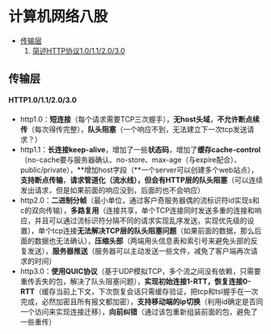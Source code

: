 # 计算机网络八股
- [传输层](#传输层)
    1. [简述HTTP协议1.0/1.1/2.0/3.0](#http10112030)

## 传输层
#### HTTP1.0/1.1/2.0/3.0
- http1.0：**短连接**（每个请求需要TCP三次握手），**无host头域**，**不允许断点续传**（每次得传完整），**队头阻塞**（一个响应不到，无法建立下一次tcp发送请求？）
- http1.1：**长连接keep-alive**，增加了一些**状态码**，增加了**缓存cache-control**（no-cache要与服务器确认、no-store、max-age（与expire配合）、public/private），**增加host字段（**一个server可以创建多个web站点），**支持断点传输**，**请求管道化（流水线），但会有HTTP层的队头阻塞**（可以连续发出请求，但是如果前面的响应没到，后面的也不会响应）
- http2.0：**二进制分帧**（最小单位，通过客户奇服务器偶的流标识符id实现s和c的双向传输），**多路复用**（连接共享，单个TCP连接同时发送多重的连接和响应，并且可以通过流标识符分隔不同的请求实现乱序发送，实现优先级的设置），单个tcp连接**无法解决TCP层的队头阻塞问题**（如果前面的数据，那么后面的数据也无法确认），**压缩头部**（两端用头信息表和索引号来避免头部的反复发送），**服务器推送**（服务器可以主动发送一些文件，减免了客户端再次请求的时间）
- http3.0：**使用QUIC协议**（基于UDP模拟TCP，多个流之间没有依赖，只需要重传丢失的包，解决了队头阻塞问题），**实现初始连接1-RTT，恢复连接0-RTT**（缓存当前上下文，下次恢复会话只需缓存验证，把tcp和tsl握手在一次完成，必然加密且所有报文都加密），**支持移动端的ip切换**（利用id确定是否同一个访问来实现连接迁移），**向前纠错**（通过该包重新组装前面的包，避免了一些重传）